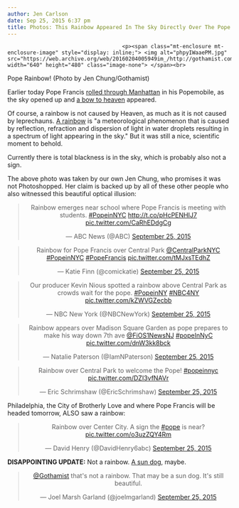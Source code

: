 ```yaml
---
author: Jen Carlson
date: Sep 25, 2015 6:37 pm
title: Photos: This Rainbow Appeared In The Sky Directly Over The Pope
---
```


	
										<p><span class="mt-enclosure mt-enclosure-image" style="display: inline;"> <img alt="phpyIWaaePM.jpg" src="https://web.archive.org/web/20160204005949im_/http://gothamist.com/attachments/arts_jen/phpyIWaaePM.jpg" width="640" height="480" class="image-none"> </span><br>
<span class="photo_caption">Pope Rainbow! (Photo by Jen Chung/Gothamist)</span></p>

<p>Earlier today Pope Francis <a href="https://web.archive.org/web/20160204005949/http://gothamist.com/tags/popeinnyc">rolled through Manhattan</a> in his Popemobile, as the sky opened up and <a href="https://web.archive.org/web/20160204005949/http://www.amazon.com/Arch-Heaven-Science-Mystery-Rainbow/dp/0199561664">a bow to heaven</a> appeared. </p>

<p>Of course, a rainbow is not caused by Heaven, as much as it is not caused by leprechauns. <a href="https://web.archive.org/web/20160204005949/https://en.wikipedia.org/wiki/Rainbow">A rainbow</a> is &quot;a meteorological phenomenon that is caused by reflection, refraction and dispersion of light in water droplets resulting in a spectrum of light appearing in the sky.&quot; But it was still a nice, scientific moment to behold.</p>

<p>Currently there is total blackness is in the sky, which is probably also not a sign. </p>

<p>The above photo was taken by our own Jen Chung, who promises it was not Photoshopped. Her claim is backed up by all of these other people who also witnessed this beautiful optical illusion:</p>

<center><blockquote class="twitter-tweet" lang="en"><p lang="en" dir="ltr">Rainbow emerges near school where Pope Francis is meeting with students. <a href="https://web.archive.org/web/20160204005949/https://twitter.com/hashtag/PopeinNYC?src=hash">#PopeinNYC</a> <a href="https://web.archive.org/web/20160204005949/http://t.co/pHcPENHIJ7">http://t.co/pHcPENHIJ7</a> <a href="https://web.archive.org/web/20160204005949/http://t.co/CaRhEDdgCg">pic.twitter.com/CaRhEDdgCg</a></p>&#x2014; ABC News (@ABC) <a href="https://web.archive.org/web/20160204005949/https://twitter.com/ABC/status/647511750817017856">September 25, 2015</a></blockquote>
<script async src="//web.archive.org/web/20160204005949js_/http://platform.twitter.com/widgets.js" charset="utf-8"></script>

<blockquote class="twitter-tweet" lang="en"><p lang="en" dir="ltr">Rainbow for Pope Francis over Central Park <a href="https://web.archive.org/web/20160204005949/https://twitter.com/CentralParkNYC">@CentralParkNYC</a> <a href="https://web.archive.org/web/20160204005949/https://twitter.com/hashtag/PopeinNYC?src=hash">#PopeinNYC</a> <a href="https://web.archive.org/web/20160204005949/https://twitter.com/hashtag/PopeFrancis?src=hash">#PopeFrancis</a> <a href="https://web.archive.org/web/20160204005949/http://t.co/tMJxsTEdhZ">pic.twitter.com/tMJxsTEdhZ</a></p>&#x2014; Katie Finn (@comickatie) <a href="https://web.archive.org/web/20160204005949/https://twitter.com/comickatie/status/647509221148389376">September 25, 2015</a></blockquote>
<script async src="//web.archive.org/web/20160204005949js_/http://platform.twitter.com/widgets.js" charset="utf-8"></script>

<blockquote class="twitter-tweet" lang="en"><p lang="en" dir="ltr">Our producer Kevin Nious spotted a rainbow above Central Park as crowds wait for the pope. <a href="https://web.archive.org/web/20160204005949/https://twitter.com/hashtag/PopeinNY?src=hash">#PopeinNY</a> <a href="https://web.archive.org/web/20160204005949/https://twitter.com/hashtag/NBC4NY?src=hash">#NBC4NY</a> <a href="https://web.archive.org/web/20160204005949/http://t.co/kZWVGZecbb">pic.twitter.com/kZWVGZecbb</a></p>&#x2014; NBC New York (@NBCNewYork) <a href="https://web.archive.org/web/20160204005949/https://twitter.com/NBCNewYork/status/647514247841378304">September 25, 2015</a></blockquote>
<script async src="//web.archive.org/web/20160204005949js_/http://platform.twitter.com/widgets.js" charset="utf-8"></script>

<blockquote class="twitter-tweet" lang="en"><p lang="en" dir="ltr">Rainbow appears over Madison Square Garden as pope prepares to make his way down 7th ave <a href="https://web.archive.org/web/20160204005949/https://twitter.com/FiOS1NewsNJ">@FiOS1NewsNJ</a> <a href="https://web.archive.org/web/20160204005949/https://twitter.com/hashtag/popeInNyC?src=hash">#popeInNyC</a> <a href="https://web.archive.org/web/20160204005949/http://t.co/dnW3kk8bck">pic.twitter.com/dnW3kk8bck</a></p>&#x2014; Natalie Paterson (@IamNPaterson) <a href="https://web.archive.org/web/20160204005949/https://twitter.com/IamNPaterson/status/647512529497931776">September 25, 2015</a></blockquote>
<script async src="//web.archive.org/web/20160204005949js_/http://platform.twitter.com/widgets.js" charset="utf-8"></script>

<blockquote class="twitter-tweet" lang="en"><p lang="en" dir="ltr">Rainbow over Central Park to welcome the Pope! <a href="https://web.archive.org/web/20160204005949/https://twitter.com/hashtag/popeinnyc?src=hash">#popeinnyc</a> <a href="https://web.archive.org/web/20160204005949/http://t.co/DZI3vfNAVr">pic.twitter.com/DZI3vfNAVr</a></p>&#x2014; Eric Schrimshaw (@EricSchrimshaw) <a href="https://web.archive.org/web/20160204005949/https://twitter.com/EricSchrimshaw/status/647515652421492736">September 25, 2015</a></blockquote>
<script async src="//web.archive.org/web/20160204005949js_/http://platform.twitter.com/widgets.js" charset="utf-8"></script></center>

<p>Philadelphia, the City of Brotherly Love and where Pope Francis will be headed tomorrow, ALSO saw a rainbow:</p>

<center><blockquote class="twitter-tweet" lang="en"><p lang="en" dir="ltr">Rainbow over Center City. A sign the <a href="https://web.archive.org/web/20160204005949/https://twitter.com/hashtag/pope?src=hash">#pope</a> is near? <a href="https://web.archive.org/web/20160204005949/http://t.co/o3uzZQY4Rm">pic.twitter.com/o3uzZQY4Rm</a></p>&#x2014; David Henry (@DavidHenry6abc) <a href="https://web.archive.org/web/20160204005949/https://twitter.com/DavidHenry6abc/status/647474168817131520">September 25, 2015</a></blockquote>
<script async src="//web.archive.org/web/20160204005949js_/http://platform.twitter.com/widgets.js" charset="utf-8"></script></center>

<p><strong>DISAPPOINTING UPDATE:</strong> Not a rainbow. <a href="https://web.archive.org/web/20160204005949/https://en.wikipedia.org/wiki/Sun_dogs">A sun dog</a>, maybe.</p>

<center><blockquote class="twitter-tweet" lang="en"><p lang="en" dir="ltr"><a href="https://web.archive.org/web/20160204005949/https://twitter.com/Gothamist">@Gothamist</a> that&apos;s not a rainbow. That may be a sun dog. It&apos;s still beautiful.</p>&#x2014; Joel Marsh Garland (@joelmgarland) <a href="https://web.archive.org/web/20160204005949/https://twitter.com/joelmgarland/status/647547564556947456">September 25, 2015</a></blockquote>
<script async src="//web.archive.org/web/20160204005949js_/http://platform.twitter.com/widgets.js" charset="utf-8"></script></center>					
										
									
				